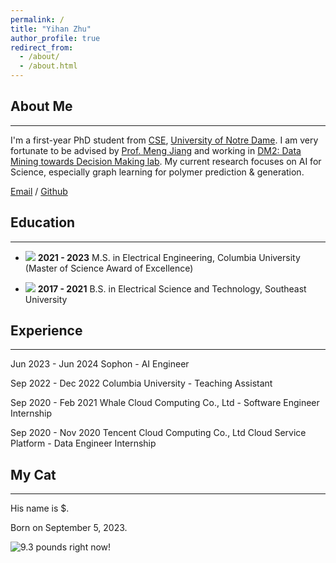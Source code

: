 ```yaml
---
permalink: /
title: "Yihan Zhu"
author_profile: true
redirect_from: 
  - /about/
  - /about.html
---
```


## About Me 
------
I'm a first-year PhD student from [CSE](https://cse.nd.edu/graduate/), [University of Notre Dame](https://www.nd.edu/). I am very fortunate to be advised by [Prof. Meng Jiang](http://www.meng-jiang.com/) and working in [DM2: Data Mining towards Decision Making lab](http://www.meng-jiang.com/lab.html). My current research focuses on AI for Science, especially graph learning for polymer prediction & generation.


[Email](mailto:yzhu25@nd.edu) / [Github](https://github.com/Yihan222) 


## Education 
------
- ![](/icons/education_icon.png) **2021 - 2023**     M.S. in Electrical Engineering, Columbia University (Master of Science Award of Excellence)

- ![](/icons/education_icon.png) **2017 - 2021**     B.S. in Electrical Science and Technology, Southeast University



## Experience 
------
Jun 2023 - Jun 2024     Sophon - AI Engineer

Sep 2022 - Dec 2022     Columbia University - Teaching Assistant

Sep 2020 - Feb 2021     Whale Cloud Computing Co., Ltd - Software Engineer Internship

Sep 2020 - Nov 2020     Tencent Cloud Computing Co., Ltd Cloud Service Platform - Data Engineer Internship


## My Cat
------
His name is $.

Born on September 5, 2023.

![9.3 pounds right now!](/images/IMG_8539.png)
